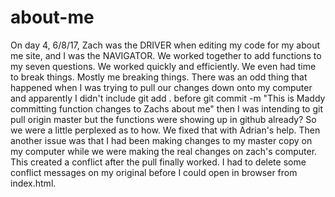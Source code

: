 # about-me
On day 4, 6/8/17, Zach was the DRIVER when editing my code for my about me site, and I was the NAVIGATOR.
We worked together to add functions to my seven questions. We worked quickly and efficiently. We even had time to break things. Mostly me breaking things. There was an odd thing that happened when I was trying to pull our changes down onto my computer and apparently I didn't include git add . before git commit -m "This is Maddy committing function changes to Zachs about me" then I was intending to git pull origin master but the functions were showing up in github already? So we were a little perplexed as to how. We fixed that with Adrian's help. Then another issue was that I had been making changes to my master copy on my computer while we were making the real changes on zach's computer. This created a conflict after the pull finally worked. I had to delete some conflict messages on my original before I could open in browser from index.html.  
